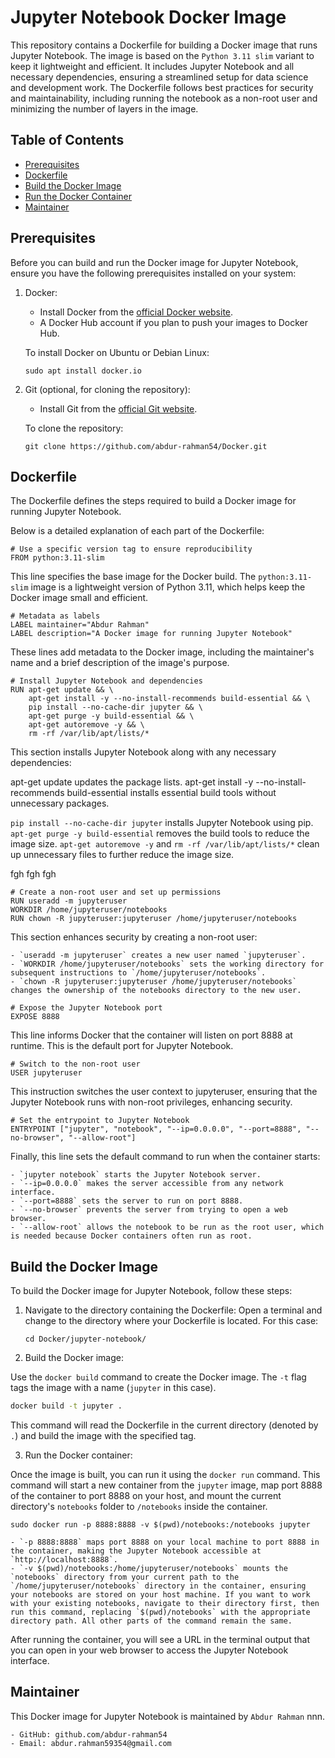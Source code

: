 # Jupyter Notebook Docker Image

This repository contains a Dockerfile for building a Docker image that runs Jupyter Notebook. The image is based on the `Python 3.11 slim` variant to keep it lightweight and efficient. It includes Jupyter Notebook and all necessary dependencies, ensuring a streamlined setup for data science and development work. The Dockerfile follows best practices for security and maintainability, including running the notebook as a non-root user and minimizing the number of layers in the image.

## Table of Contents

- [Prerequisites](#prerequisites)
- [Dockerfile](#dockerfile)
- [Build the Docker Image](#build-the-docker-image)
- [Run the Docker Container](#run-the-docker-container)
- [Maintainer](#maintainer)

## Prerequisites

Before you can build and run the Docker image for Jupyter Notebook, ensure you have the following prerequisites installed on your system:
1. Docker:
	- Install Docker from the [official Docker website](https://www.docker.com/products/docker-desktop).
	- A Docker Hub account if you plan to push your images to Docker Hub.

	To install Docker on Ubuntu or Debian Linux:
	```
	sudo apt install docker.io
	```
2. Git (optional, for cloning the repository):
	- Install Git from the [official Git website](https://git-scm.com/book/en/v2/Getting-Started-Installing-Git).
	
	To clone the repository:
	```
	git clone https://github.com/abdur-rahman54/Docker.git
	```

## Dockerfile
The Dockerfile defines the steps required to build a Docker image for running Jupyter Notebook. 

Below is a detailed explanation of each part of the Dockerfile:

```
# Use a specific version tag to ensure reproducibility
FROM python:3.11-slim
```
This line specifies the base image for the Docker build. The `python:3.11-slim` image is a lightweight version of Python 3.11, which helps keep the Docker image small and efficient.

```
# Metadata as labels
LABEL maintainer="Abdur Rahman"
LABEL description="A Docker image for running Jupyter Notebook"
```
These lines add metadata to the Docker image, including the maintainer's name and a brief description of the image's purpose.

```
# Install Jupyter Notebook and dependencies
RUN apt-get update && \
    apt-get install -y --no-install-recommends build-essential && \
    pip install --no-cache-dir jupyter && \
    apt-get purge -y build-essential && \
    apt-get autoremove -y && \
    rm -rf /var/lib/apt/lists/*
```

This section installs Jupyter Notebook along with any necessary dependencies:

apt-get update updates the package lists.
apt-get install -y --no-install-recommends build-essential installs essential build tools without unnecessary packages.

`pip install --no-cache-dir jupyter` installs Jupyter Notebook using pip.
`apt-get purge -y build-essential` removes the build tools to reduce the image size.
`apt-get autoremove -y` and `rm -rf /var/lib/apt/lists/*` clean up unnecessary files to further reduce the image size.

fgh fgh fgh

```	
# Create a non-root user and set up permissions
RUN useradd -m jupyteruser
WORKDIR /home/jupyteruser/notebooks
RUN chown -R jupyteruser:jupyteruser /home/jupyteruser/notebooks
```

This section enhances security by creating a non-root user:
	
	- `useradd -m jupyteruser` creates a new user named `jupyteruser`.
	- `WORKDIR /home/jupyteruser/notebooks` sets the working directory for subsequent instructions to `/home/jupyteruser/notebooks`.
	- `chown -R jupyteruser:jupyteruser /home/jupyteruser/notebooks` changes the ownership of the notebooks directory to the new user.
	
```
# Expose the Jupyter Notebook port
EXPOSE 8888
```
This line informs Docker that the container will listen on port 8888 at runtime. This is the default port for Jupyter Notebook.

```
# Switch to the non-root user
USER jupyteruser
```

This instruction switches the user context to jupyteruser, ensuring that the Jupyter Notebook runs with non-root privileges, enhancing security.

```
# Set the entrypoint to Jupyter Notebook
ENTRYPOINT ["jupyter", "notebook", "--ip=0.0.0.0", "--port=8888", "--no-browser", "--allow-root"]
```

Finally, this line sets the default command to run when the container starts:

	- `jupyter notebook` starts the Jupyter Notebook server.
	- `--ip=0.0.0.0` makes the server accessible from any network interface.
	- `--port=8888` sets the server to run on port 8888.
	- `--no-browser` prevents the server from trying to open a web browser.
	- `--allow-root` allows the notebook to be run as the root user, which is needed because Docker containers often run as root.

## Build the Docker Image

To build the Docker image for Jupyter Notebook, follow these steps:

1. Navigate to the directory containing the Dockerfile:
Open a terminal and change to the directory where your Dockerfile is located.
For this case:

	```
	cd Docker/jupyter-notebook/
	```
2. Build the Docker image:

Use the `docker build` command to create the Docker image. The `-t` flag tags the image with a name (`jupyter` in this case).

```sh
docker build -t jupyter .
```
This command will read the Dockerfile in the current directory (denoted by `.`) and build the image with the specified tag.

3. Run the Docker container:

Once the image is built, you can run it using the `docker run` command. This command will start a new container from the `jupyter` image, map port 8888 of the container to port 8888 on your host, and mount the current directory's `notebooks` folder to `/notebooks` inside the container.

```
sudo docker run -p 8888:8888 -v $(pwd)/notebooks:/notebooks jupyter
```

	- `-p 8888:8888` maps port 8888 on your local machine to port 8888 in the container, making the Jupyter Notebook accessible at `http://localhost:8888`.
	- `-v $(pwd)/notebooks:/home/jupyteruser/notebooks` mounts the `notebooks` directory from your current path to the `/home/jupyteruser/notebooks` directory in the container, ensuring your notebooks are stored on your host machine. If you want to work with your existing notebooks, navigate to their directory first, then run this command, replacing `$(pwd)/notebooks` with the appropriate directory path. All other parts of the command remain the same.
	
After running the container, you will see a URL in the terminal output that you can open in your web browser to access the Jupyter Notebook interface.


## Maintainer

This Docker image for Jupyter Notebook is maintained by `Abdur Rahman` nnn.

	- GitHub: github.com/abdur-rahman54
	- Email: abdur.rahman59354@gmail.com
